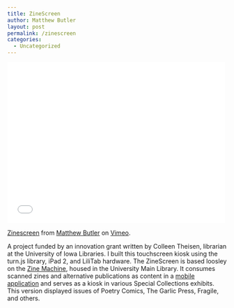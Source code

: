 ```yaml
---
title: ZineScreen
author: Matthew Butler
layout: post
permalink: /zinescreen
categories:
  - Uncategorized
---
```

<iframe src="//player.vimeo.com/video/76443614" width="500" height="368" frameborder="0" webkitallowfullscreen mozallowfullscreen allowfullscreen></iframe> <p><a href="http://vimeo.com/76443614">Zinescreen</a> from <a href="http://vimeo.com/mbutler">Matthew Butler</a> on <a href="https://vimeo.com">Vimeo</a>.</p>

A project funded by an innovation grant written by Colleen Theisen, librarian at the University of Iowa Libraries. I built this touchscreen kiosk using the turn.js library, iPad 2, and LiliTab hardware. The ZineScreen is based loosley on the [Zine Machine], housed in the University Main Library. It consumes scanned zines and alternative publications as content in a [mobile application] and serves as a kiosk in various Special Collections exhibits. This version displayed issues of Poetry Comics, The Garlic Press, Fragile, and others.

[Zine Machine]:http://www.lib.uiowa.edu/preservation/zine/
[mobile application]:https://github.com/ui-libraries/zinescreen
